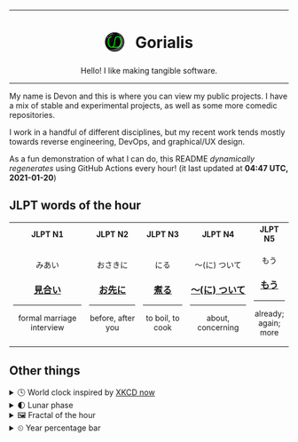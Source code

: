 ***

<h1 align="center">
<sub>
    <img src="readme/resources/avatar.png" height="36">
</sub>
&nbsp;
Gorialis
</h1>
<p align="center">
Hello! I like making tangible software.
</p>

***

My name is Devon and this is where you can view my public projects. I have a mix of stable and experimental projects, as well as some more comedic repositories.

I work in a handful of different disciplines, but my recent work tends mostly towards reverse engineering, DevOps, and graphical/UX design.

As a fun demonstration of what I can do, this README *dynamically regenerates* using GitHub Actions every hour! (it last updated at **04:47 UTC, 2021-01-20**)

<h2>JLPT words of the hour</h2>
<table>
    <tr>
        <th>JLPT N1</th>
        <th>JLPT N2</th>
        <th>JLPT N3</th>
        <th>JLPT N4</th>
        <th>JLPT N5</th>
    </tr>
    <tr>
        <td>
            <p align="center">みあい</p>
            <h3 align="center"><b><a href="https://jisho.org/search/%E8%A6%8B%E5%90%88%E3%81%84">見合い</a></b></h3>
            <hr>
            <p align="center">formal marriage interview</p>
        </td>
        <td>
            <p align="center">おさきに</p>
            <h3 align="center"><b><a href="https://jisho.org/search/%E3%81%8A%E5%85%88%E3%81%AB">お先に</a></b></h3>
            <hr>
            <p align="center">before,<wbr> after you</p>
        </td>
        <td>
            <p align="center">にる</p>
            <h3 align="center"><b><a href="https://jisho.org/search/%E7%85%AE%E3%82%8B">煮る</a></b></h3>
            <hr>
            <p align="center">to boil,<wbr> to cook</p>
        </td>
        <td>
            <p align="center">～(に) ついて</p>
            <h3 align="center"><b><a href="https://jisho.org/search/%EF%BD%9E%28%E3%81%AB%29%20%E3%81%A4%E3%81%84%E3%81%A6">～(に) ついて</a></b></h3>
            <hr>
            <p align="center">about,<wbr> concerning</p>
        </td>
        <td>
            <p align="center">もう</p>
            <h3 align="center"><b><a href="https://jisho.org/search/%E3%82%82%E3%81%86">もう</a></b></h3>
            <hr>
            <p align="center">already;<br> again;<br> more</p>
        </td>
    </tr>
</table>

<h2>Other things</h2>
<details>
<summary>🕓  World clock inspired by <a href="https://xkcd.com/now">XKCD now</a></summary>

> <img src="generated/now.png" width="512">

</details>
<details>
<summary>🌓 Lunar phase</summary>

The moon is approximately 25.71% through its phase (First Quarter).

</details>
<details>
<summary>&#x1f5bc; Fractal of the hour</summary>

> <img src="generated/fractal.png" width="512">

</details>
<details>
<summary>&#x23f2; Year percentage bar</summary>
<pre><code>2021 [█▁▁▁▁▁▁▁▁▁▁▁▁▁▁▁▁▁▁▁] 5.26%</code></pre>
</details>
